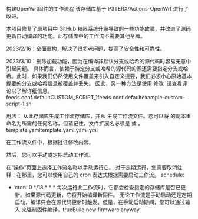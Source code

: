 构建OpenWrt固件的工作流程
该存储库基于 P3TERX/Actions-OpenWrt 进行了改进。

本项目修复了原项目中 GitHub 权限系统升级导致的一些功能故障，并改进了源码更新自动编译的功能。此存储库中的工作流不需要其他令牌。

2023/2/16：全面重构，解决了很多老问题，提高了安全性和可靠性。

2023/3/10：删除加载功能，因为在编译非默认分支或哈希的源代码时容易无意中引起问题。 具体而言，依赖于特定分支或哈希的源代码的源还需要指定分支或哈希。此时，如果我们仍然使用文件覆盖来引入自定义提要，我们必须小心原始基本提要的分支或哈希信息被覆盖并丢失。 因此，另一种方法是使用 修改 .请查看评论以了解详细信息。feeds.conf.defaultCUSTOM_SCRIPT_1feeds.conf.defaultexample-custom-script-1.sh

用法：
从此存储库生成工作流存储库，并从 生成工作流文件。您可以将 的副本重命名为所需的任何名称，但请记住，文件扩展名必须是 或 。template.yamltemplate.yaml.yaml.yml

在工作流文件中，根据批注修改内容。

然后，您可以手动或定期启动工作流。

在“操作”页面上选择工作流名称以手动运行它。
对于定期运行，您需要取消注释：在那里，您可以使用自己的 cron 表达式根据需要启动工作流。
schedule:
  - cron: 0 */18 * * *
每次运行此工作流时，它都会检查指定的存储库是否已更新。如果源代码更新，它将开始编译新固件。
无论工作流是手动启动还是定期启动，编译只会在源代码更新时触发。但是，在手动启动期间，您可以通过输入 来强制固件编译。trueBuild new firmware anyway
